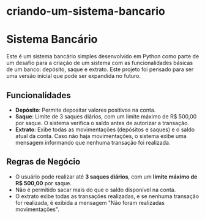 # criando-um-sistema-bancario
# Sistema Bancário

Este é um sistema bancário simples desenvolvido em Python como parte de um desafio para a criação de um sistema com as funcionalidades básicas de um banco: depósito, saque e extrato. Este projeto foi pensado para ser uma versão inicial que pode ser expandida no futuro.

## Funcionalidades

- **Depósito**: Permite depositar valores positivos na conta.
- **Saque**: Limite de 3 saques diários, com um limite máximo de R$ 500,00 por saque. O sistema verifica o saldo antes de autorizar a transação.
- **Extrato**: Exibe todas as movimentações (depósitos e saques) e o saldo atual da conta. Caso não haja movimentações, o sistema exibe uma mensagem informando que nenhuma transação foi realizada.

## Regras de Negócio

- O usuário pode realizar até **3 saques diários**, com um **limite máximo de R$ 500,00** por saque.
- Não é permitido sacar mais do que o saldo disponível na conta.
- O extrato exibe todas as transações realizadas, e se nenhuma transação for realizada, é exibida a mensagem "Não foram realizadas movimentações".
